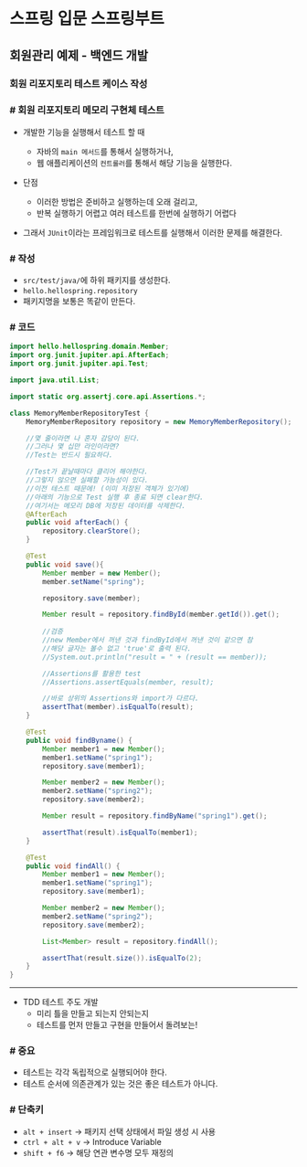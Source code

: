 # 스프링 입문 스프링부트

## 회원관리 예제 - 백엔드 개발

### 회원 리포지토리 테스트 케이스 작성

### # 회원 리포지토리 메모리 구현체 테스트

- 개발한 기능을 실행해서 테스트 할 때
  - 자바의 `main 메서드`를 통해서 실행하거나,
  - 웹 애플리케이션의 `컨트롤러`를 통해서 해당 기능을 실행한다.

- 단점
  - 이러한 방법은 준비하고 실행하는데 오래 걸리고,
  - 반복 실행하기 어렵고 여러 테스트를 한번에 실행하기 어렵다
- 그래서 `JUnit`이라는 프레임워크로 테스트를 실행해서 이러한 문제를 해결한다.

### # 작성

- `src/test/java/`에 하위 패키지를 생성한다.
- `hello.hellospring.repository`
- 패키지명을 보통은 똑같이 만든다.

### # 코드

```java
import hello.hellospring.domain.Member;
import org.junit.jupiter.api.AfterEach;
import org.junit.jupiter.api.Test;

import java.util.List;

import static org.assertj.core.api.Assertions.*;

class MemoryMemberRepositoryTest {
    MemoryMemberRepository repository = new MemoryMemberRepository();

    //몇 줄이라면 나 혼자 감당이 된다.
    //그러나 몇 십만 라인이라면?
    //Test는 반드시 필요하다.

    //Test가 끝날때마다 클리어 해야한다.
    //그렇지 않으면 실패할 가능성이 있다.
    //이전 테스트 때문에! (이미 저장된 객체가 있기에)
    //아래의 기능으로 Test 실행 후 종료 되면 clear한다.
    //여기서는 메모리 DB에 저장된 데이터를 삭제한다.
    @AfterEach
    public void afterEach() {
        repository.clearStore();
    }

    @Test
    public void save(){
        Member member = new Member();
        member.setName("spring");

        repository.save(member);

        Member result = repository.findById(member.getId()).get();
        
        //검증
        //new Member에서 꺼낸 것과 findById에서 꺼낸 것이 같으면 참
        //해당 글자는 볼수 없고 'true'로 출력 된다.
        //System.out.println("result = " + (result == member));

        //Assertions를 활용한 test
        //Assertions.assertEquals(member, result);

        //바로 상위의 Assertions와 import가 다르다.
        assertThat(member).isEqualTo(result);
    }

    @Test
    public void findByname() {
        Member member1 = new Member();
        member1.setName("spring1");
        repository.save(member1);

        Member member2 = new Member();
        member2.setName("spring2");
        repository.save(member2);

        Member result = repository.findByName("spring1").get();

        assertThat(result).isEqualTo(member1);
    }

    @Test
    public void findAll() {
        Member member1 = new Member();
        member1.setName("spring1");
        repository.save(member1);

        Member member2 = new Member();
        member2.setName("spring2");
        repository.save(member2);

        List<Member> result = repository.findAll();

        assertThat(result.size()).isEqualTo(2);
    }
}
```

---

- TDD 테스트 주도 개발
  - 미리 틀을 만들고 되는지 안되는지
  - 테스트를 먼저 만들고 구현을 만들어서 돌려보는!

### # 중요

- 테스트는 각각 독립적으로 실행되어야 한다.
- 테스트 순서에 의존관계가 있는 것은 좋은 테스트가 아니다.

### # 단축키

- `alt + insert` -> 패키지 선택 상태에서 파일 생성 시 사용
- `ctrl + alt + v` -> Introduce Variable
- `shift + f6` -> 해당 연관 변수명 모두 재정의

